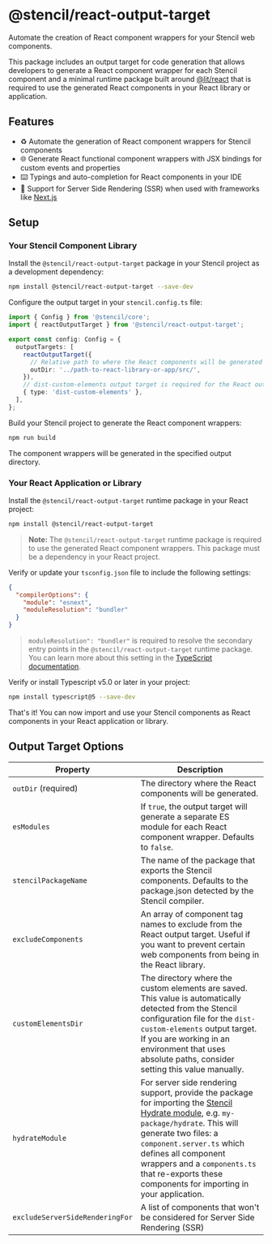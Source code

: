 # @stencil/react-output-target

Automate the creation of React component wrappers for your Stencil web components.

This package includes an output target for code generation that allows developers to generate a React component wrapper for each Stencil component and a minimal runtime package built around [@lit/react](https://www.npmjs.com/package/@lit/react) that is required to use the generated React components in your React library or application.

## Features

- ♻️ Automate the generation of React component wrappers for Stencil components
- 🌐 Generate React functional component wrappers with JSX bindings for custom events and properties
- ⌨️ Typings and auto-completion for React components in your IDE
- 🚀 Support for Server Side Rendering (SSR) when used with frameworks like [Next.js](https://nextjs.org/)

## Setup

### Your Stencil Component Library

Install the `@stencil/react-output-target` package in your Stencil project as a development dependency:

```bash
npm install @stencil/react-output-target --save-dev
```

Configure the output target in your `stencil.config.ts` file:

```ts
import { Config } from '@stencil/core';
import { reactOutputTarget } from '@stencil/react-output-target';

export const config: Config = {
  outputTargets: [
    reactOutputTarget({
      // Relative path to where the React components will be generated
      outDir: '../path-to-react-library-or-app/src/',
    }),
    // dist-custom-elements output target is required for the React output target
    { type: 'dist-custom-elements' },
  ],
};
```

Build your Stencil project to generate the React component wrappers:

```bash
npm run build
```

The component wrappers will be generated in the specified output directory.

### Your React Application or Library

Install the `@stencil/react-output-target` runtime package in your React project:

```bash
npm install @stencil/react-output-target
```

> **Note:** The `@stencil/react-output-target` runtime package is required to use the generated React component wrappers. This package must be a dependency in your React project.

Verify or update your `tsconfig.json` file to include the following settings:

```json
{
  "compilerOptions": {
    "module": "esnext",
    "moduleResolution": "bundler"
  }
}
```

> `moduleResolution": "bundler"` is required to resolve the secondary entry points in the `@stencil/react-output-target` runtime package. You can learn more about this setting in the [TypeScript documentation](https://www.typescriptlang.org/docs/handbook/modules/theory.html#module-resolution).

Verify or install Typescript v5.0 or later in your project:

```bash
npm install typescript@5 --save-dev
```

That's it! You can now import and use your Stencil components as React components in your React application or library.

## Output Target Options

| Property                | Description                                                                                                                                                                                                                                                                    |
| ----------------------- | ------------------------------------------------------------------------------------------------------------------------------------------------------------------------------------------------------------------------------------------------------------------------------ |
| `outDir` (required)     | The directory where the React components will be generated.                                                                                                                                                                                                                    |
| `esModules`             | If `true`, the output target will generate a separate ES module for each React component wrapper. Defaults to `false`.                                                                                                                                                         |
| `stencilPackageName`    | The name of the package that exports the Stencil components. Defaults to the package.json detected by the Stencil compiler.                                                                                                                                                    |
| `excludeComponents`     | An array of component tag names to exclude from the React output target. Useful if you want to prevent certain web components from being in the React library.                                                                                                                 |
| `customElementsDir`     | The directory where the custom elements are saved. This value is automatically detected from the Stencil configuration file for the `dist-custom-elements` output target. If you are working in an environment that uses absolute paths, consider setting this value manually. |
| `hydrateModule`         | For server side rendering support, provide the package for importing the [Stencil Hydrate module](https://stenciljs.com/docs/hydrate-app#hydrate-app), e.g. `my-package/hydrate`. This will generate two files: a `component.server.ts` which defines all component wrappers and a `components.ts` that re-exports these components for importing in your application. |
| `excludeServerSideRenderingFor` | A list of components that won't be considered for Server Side Rendering (SSR) |

